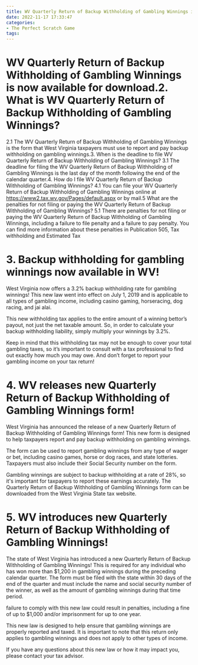 ```yaml
---
title: WV Quarterly Return of Backup Withholding of Gambling Winnings is now available for download.2. What is WV Quarterly Return of Backup Withholding of Gambling Winnings
date: 2022-11-17 17:33:47
categories:
- The Perfect Scratch Game
tags:
---
```



#  WV Quarterly Return of Backup Withholding of Gambling Winnings is now available for download.2. What is WV Quarterly Return of Backup Withholding of Gambling Winnings?
2.1 The WV Quarterly Return of Backup Withholding of Gambling Winnings is the form that West Virginia taxpayers must use to report and pay backup withholding on gambling winnings.3. When is the deadline to file WV Quarterly Return of Backup Withholding of Gambling Winnings?
3.1 The deadline for filing the WV Quarterly Return of Backup Withholding of Gambling Winnings is the last day of the month following the end of the calendar quarter.4. How do I file WV Quarterly Return of Backup Withholding of Gambling Winnings?
4.1 You can file your WV Quarterly Return of Backup Withholding of Gambling Winnings online at https://www2.tax.wv.gov/Pages/default.aspx or by mail.5 What are the penalties for not filing or paying the WV Quarterly Return of Backup Withholding of Gambling Winnings?
5.1 There are penalties for not filing or paying the WV Quarterly Return of Backup Withholding of Gambling Winnings, including a failure to file penalty and a failure to pay penalty. You can find more information about these penalties in Publication 505, Tax withholding and Estimated Tax

# 3. Backup withholding for gambling winnings now available in WV!

West Virginia now offers a 3.2% backup withholding rate for gambling winnings! This new law went into effect on July 1, 2019 and is applicable to all types of gambling income, including casino gaming, horseracing, dog racing, and jai alai.

This new withholding tax applies to the entire amount of a winning bettor’s payout, not just the net taxable amount. So, in order to calculate your backup withholding liability, simply multiply your winnings by 3.2%.

Keep in mind that this withholding tax may not be enough to cover your total gambling taxes, so it’s important to consult with a tax professional to find out exactly how much you may owe. And don’t forget to report your gambling income on your tax return!

# 4. WV releases new Quarterly Return of Backup Withholding of Gambling Winnings form!

West Virginia has announced the release of a new Quarterly Return of Backup Withholding of Gambling Winnings form! This new form is designed to help taxpayers report and pay backup withholding on gambling winnings.

The form can be used to report gambling winnings from any type of wager or bet, including casino games, horse or dog races, and state lotteries. Taxpayers must also include their Social Security number on the form.

Gambling winnings are subject to backup withholding at a rate of 28%, so it's important for taxpayers to report these earnings accurately. The Quarterly Return of Backup Withholding of Gambling Winnings form can be downloaded from the West Virginia State tax website.

# 5. WV introduces new Quarterly Return of Backup Withholding of Gambling Winnings!

The state of West Virginia has introduced a new Quarterly Return of Backup Withholding of Gambling Winnings! This is required for any individual who has won more than $1,200 in gambling winnings during the preceding calendar quarter. The form must be filed with the state within 30 days of the end of the quarter and must include the name and social security number of the winner, as well as the amount of gambling winnings during that time period.

 failure to comply with this new law could result in penalties, including a fine of up to $1,000 and/or imprisonment for up to one year.

This new law is designed to help ensure that gambling winnings are properly reported and taxed. It is important to note that this return only applies to gambling winnings and does not apply to other types of income.

If you have any questions about this new law or how it may impact you, please contact your tax advisor.